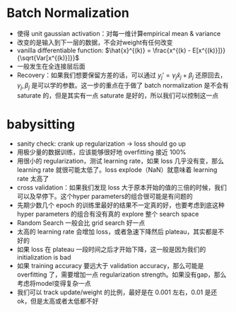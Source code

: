 # Batch Normalization

- 使得 unit gaussian activation：对每一维计算empirical mean & variance
- 改变的是输入到下一层的数据，不会对weight有任何改变
- vanilla differentiable function: $\hat{x}^{(k)} = \frac{x^{(k) - E[x^{(k)}]}}{\sqrt{Var[x^{(k)}]}}$
- 一般发生在全连接层后面
- Recovery：如果我们想要保留方差的话，可以通过 $y_j' = \gamma_j\hat{x}_j + \beta_j$ 还原回去，$\gamma_j, \beta_j$ 是可以学的参数。这一步的重点在于做了 batch normalization 是不会有 saturate 的，但是其实有一点 saturate 是好的，所以我们可以控制这一点

# babysitting

- sanity check: crank up regularization -> loss should go up
- 用极少量的数据训练，应该能够很好地 overfitting 接近 100%
- 用很小的 regularization，测试 learning rate，如果 loss 几乎没有变，那么 learning rate 就很可能太低了。loss explode（NaN）就意味着 learning rate 太高了
- cross validation：如果我们发现 loss 大于原本开始的值的三倍的时候，我们可以及早停下。这个hyper parameters的组合很可能是有问题的
- 先期少数几个 epoch 的训练里最好的结果不一定真的好，也要考虑到底这种 hyper parameters 的组合有没有真的 explore 整个 search space
- Random Search 一般会比 grid search 好一点
- 太高的 learning rate 会增加 loss，或者急速下降然后 plateau，其实都是不好的
- 如果 loss 在 plateau 一段时间之后才开始下降，这一般是因为我们的 initialization is bad
- 如果 training accuracy 要远大于 validation accuracy，那么可能是 overfitting 了，需要增加一点 regularization strength。如果没有gap，那么考虑将model变得复杂一点
- 我们可以 track update/weight 的比例，最好是在 0.001 左右，0.01 是还ok，但是太高或者太低都不好